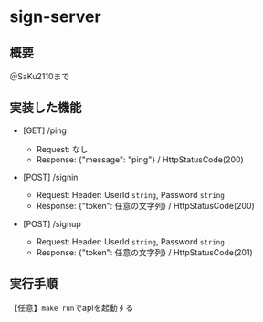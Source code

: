 # sign-server

## 概要
＠SaKu2110まで  

## 実装した機能
- [GET] /ping
  - Request: なし
  - Response: {"message": "ping"} / HttpStatusCode(200)
- [POST] /signin
  - Request: Header: UserId `string`, Password `string`
  - Response: {"token": 任意の文字列} / HttpStatusCode(200)

- [POST] /signup
  - Request: Header: UserId `string`, Password `string`
  - Response: {"token": 任意の文字列} / HttpStatusCode(201)

## 実行手順
【任意】`make run`でapiを起動する